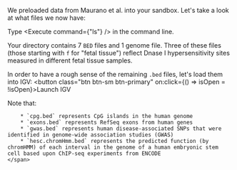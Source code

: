 <script>
import Execute from "../../Execute.svelte";
import IGV from "../../IGV.svelte";
import Link from "../../Link.svelte";

let isOpen = false;
let igvOptions = {
	// Explicitly specify the reference URLs so that igv.js doesn't try downloading RefSeq genes
	reference: {
		id: "hg19",
		name: "Human (hg19)",
		fastaURL: "https://s3.amazonaws.com/igv.broadinstitute.org/genomes/seq/hg19/hg19.fasta",
		indexURL: "https://s3.amazonaws.com/igv.broadinstitute.org/genomes/seq/hg19/hg19.fasta.fai",
		cytobandURL: "https://s3.amazonaws.com/igv.broadinstitute.org/genomes/seq/hg19/cytoBand.txt",
		tracks: []
	},
	locus: "chr1:262,932-512,931",
	tracks: [
		{ url: "./data/cpg.bed", name: "CpG islands" },
		{ url: "./data/exons.bed", name: "RefSeq Exons" },
		{ url: "./data/gwas.bed", name: "GWAS SNPs" },
		{ url: "./data/hesc.chromHmm.bed", name: "chromHMM Predictions" }
	]
};
</script>

We preloaded data from <Link href="https://science.sciencemag.org/content/337/6099/1190">Maurano et al.</Link> into your sandbox. Let's take a look at what files we now have:

Type <Execute command={"ls"} /> in the command line.

Your directory contains 7 `BED` files and 1 genome file. Three of these files (those starting with `f` for "fetal tissue") reflect Dnase I hypersensitivity sites measured in different fetal tissue samples.

In order to have a rough sense of the remaining `.bed` files, let's load them into IGV: <button class="btn btn-sm btn-primary" on:click={() => isOpen = !isOpen}>Launch IGV</button>

<IGV options={igvOptions} bind:isOpen={isOpen}>
	<span slot="after">
		Note that: 

		* `cpg.bed` represents CpG islands in the human genome
		* `exons.bed` represents RefSeq exons from human genes
		* `gwas.bed` represents human disease-associated SNPs that were identified in genome-wide association studies (GWAS)
		* `hesc.chromHmm.bed` represents the predicted function (by chromHMM) of each interval in the genome of a human embryonic stem cell based upon ChIP-seq experiments from ENCODE
	</span>	
</IGV>
